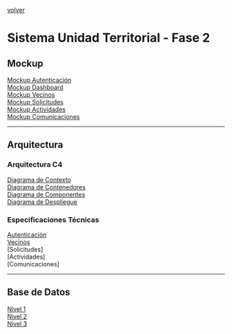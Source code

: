 [volver](../README.md)

# Sistema Unidad Territorial - Fase 2

## Mockup

[Mockup Autenticación](mockup/01-login.md)  
[Mockup Dashboard](mockup/02-dashboard.md)  
[Mockup Vecinos](mockup/03-vecinos.md)  
[Mockup Solicitudes](mockup/04-solicitudes.md)  
[Mockup Actividades](mockup/05-actividades.md)  
[Mockup Comunicaciones](mockup/06-comunicaciones.md)    

___

## Arquitectura

### Arquitectura C4

[Diagrama de Contexto](arquitectura/ArquitecturaC4.md#nivel-1---diagrama-de-contexto)   
[Diagrama de Contenedores](arquitectura/ArquitecturaC4.md#nivel-2---diagrama-de-contenedores)   
[Diagrama de Componentes](arquitectura/ArquitecturaC4.md#nivel-3---diagrama-de-componentes)     
[Diagrama de Despliegue](arquitectura/ArquitecturaC4.md#nivel-4---diagrama-de-despliegue)   

### Especificaciones Técnicas

[Autenticación](arquitectura/Especificaciones_Técnicas-Módulo_Autenticación_OAuth.md)   
[Vecinos](arquitectura/Especificaciones_Técnicas-Módulo_Vecinos.md)     
[Solicitudes]   
[Actividades]   
[Comunicaciones]

___

## Base de Datos

[Nivel 1](base_de_datos/Base_de_Datos.md#nivel-1)   
[Nivel 2](base_de_datos/Base_de_Datos.md#nivel-2)   
[Nivel 3](base_de_datos/Base_de_Datos.md#nivel-3)   

